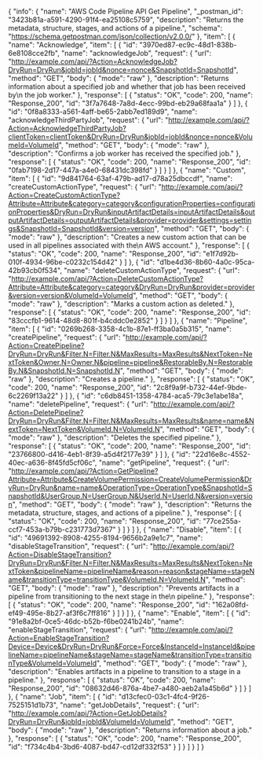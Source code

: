 {
  "info": {
    "name": "AWS Code Pipeline API Get Pipeline",
    "_postman_id": "3423b81a-a591-4290-91f4-ea25108c5759",
    "description": "Returns the metadata, structure, stages, and actions of a pipeline.",
    "schema": "https://schema.getpostman.com/json/collection/v2.0.0/"
  },
  "item": [
    {
      "name": "Acknowledge",
      "item": [
        {
          "id": "3970ed87-ec9c-48d1-838b-6e8108cce2fb",
          "name": "acknowledgeJob",
          "request": {
            "url": "http://example.com/api/?Action=AcknowledgeJob?DryRun=DryRun&jobId=jobId&nonce=nonce&SnapshotId=SnapshotId",
            "method": "GET",
            "body": {
              "mode": "raw"
            },
            "description": "Returns information about a specified job and whether that job has been received by\n            the job worker."
          },
          "response": [
            {
              "status": "OK",
              "code": 200,
              "name": "Response_200",
              "id": "3f7a7648-7a8d-4ecc-99bd-eb29a68faa1a"
            }
          ]
        },
        {
          "id": "0f8a8333-a561-4aff-be65-2abb7ed189d9",
          "name": "acknowledgeThirdPartyJob",
          "request": {
            "url": "http://example.com/api/?Action=AcknowledgeThirdPartyJob?clientToken=clientToken&DryRun=DryRun&jobId=jobId&nonce=nonce&VolumeId=VolumeId",
            "method": "GET",
            "body": {
              "mode": "raw"
            },
            "description": "Confirms a job worker has received the specified job."
          },
          "response": [
            {
              "status": "OK",
              "code": 200,
              "name": "Response_200",
              "id": "0fab7198-2d17-447a-a4e0-68431dc398fd"
            }
          ]
        }
      ]
    },
    {
      "name": "Custom",
      "item": [
        {
          "id": "9d841764-63af-479b-ad17-d78a25dbccdf",
          "name": "createCustomActionType",
          "request": {
            "url": "http://example.com/api/?Action=CreateCustomActionType?Attribute=Attribute&category=category&configurationProperties=configurationProperties&DryRun=DryRun&inputArtifactDetails=inputArtifactDetails&outputArtifactDetails=outputArtifactDetails&provider=provider&settings=settings&SnapshotId=SnapshotId&version=version",
            "method": "GET",
            "body": {
              "mode": "raw"
            },
            "description": "Creates a new custom action that can be used in all pipelines associated with the\n            AWS account."
          },
          "response": [
            {
              "status": "OK",
              "code": 200,
              "name": "Response_200",
              "id": "e1f7d92b-010f-4934-96be-c0232c154d42"
            }
          ]
        },
        {
          "id": "d1be4d36-8b60-4a0c-95ca-42b93cb0f534",
          "name": "deleteCustomActionType",
          "request": {
            "url": "http://example.com/api/?Action=DeleteCustomActionType?Attribute=Attribute&category=category&DryRun=DryRun&provider=provider&version=version&VolumeId=VolumeId",
            "method": "GET",
            "body": {
              "mode": "raw"
            },
            "description": "Marks a custom action as deleted."
          },
          "response": [
            {
              "status": "OK",
              "code": 200,
              "name": "Response_200",
              "id": "83cccfb1-9614-48d8-801f-b4cddc0e2852"
            }
          ]
        }
      ]
    },
    {
      "name": "Pipeline",
      "item": [
        {
          "id": "0269b268-3358-4c1b-87e1-ff3ba0a5b315",
          "name": "createPipeline",
          "request": {
            "url": "http://example.com/api/?Action=CreatePipeline?DryRun=DryRun&Filter.N=Filter.N&MaxResults=MaxResults&NextToken=NextToken&Owner.N=Owner.N&pipeline=pipeline&RestorableBy.N=RestorableBy.N&SnapshotId.N=SnapshotId.N",
            "method": "GET",
            "body": {
              "mode": "raw"
            },
            "description": "Creates a pipeline."
          },
          "response": [
            {
              "status": "OK",
              "code": 200,
              "name": "Response_200",
              "id": "2c8f9a9f-b732-44ef-9bde-6c2269f13a22"
            }
          ]
        },
        {
          "id": "c6db8451-1358-4784-aca5-79c3e1abe18a",
          "name": "deletePipeline",
          "request": {
            "url": "http://example.com/api/?Action=DeletePipeline?DryRun=DryRun&Filter.N=Filter.N&MaxResults=MaxResults&name=name&NextToken=NextToken&VolumeId.N=VolumeId.N",
            "method": "GET",
            "body": {
              "mode": "raw"
            },
            "description": "Deletes the specified pipeline."
          },
          "response": [
            {
              "status": "OK",
              "code": 200,
              "name": "Response_200",
              "id": "23766800-d416-4eb1-8f39-a5d4f2177e39"
            }
          ]
        },
        {
          "id": "22d16e8c-4552-40ec-a636-8f45fd5cf06c",
          "name": "getPipeline",
          "request": {
            "url": "http://example.com/api/?Action=GetPipeline?Attribute=Attribute&CreateVolumePermission=CreateVolumePermission&DryRun=DryRun&name=name&OperationType=OperationType&SnapshotId=SnapshotId&UserGroup.N=UserGroup.N&UserId.N=UserId.N&version=version",
            "method": "GET",
            "body": {
              "mode": "raw"
            },
            "description": "Returns the metadata, structure, stages, and actions of a pipeline."
          },
          "response": [
            {
              "status": "OK",
              "code": 200,
              "name": "Response_200",
              "id": "77ce255a-ccf7-453a-b79b-c231773d7367"
            }
          ]
        }
      ]
    },
    {
      "name": "Disable",
      "item": [
        {
          "id": "49691392-8908-4255-8194-9656b2a9e1c7",
          "name": "disableStageTransition",
          "request": {
            "url": "http://example.com/api/?Action=DisableStageTransition?DryRun=DryRun&Filter.N=Filter.N&MaxResults=MaxResults&NextToken=NextToken&pipelineName=pipelineName&reason=reason&stageName=stageName&transitionType=transitionType&VolumeId.N=VolumeId.N",
            "method": "GET",
            "body": {
              "mode": "raw"
            },
            "description": "Prevents artifacts in a pipeline from transitioning to the next stage in the\n            pipeline."
          },
          "response": [
            {
              "status": "OK",
              "code": 200,
              "name": "Response_200",
              "id": "162a08fd-ef49-495e-8b27-af3f6c7ff816"
            }
          ]
        }
      ]
    },
    {
      "name": "Enable",
      "item": [
        {
          "id": "91e8a2bf-0ce5-46dc-b52b-f6be0241b24b",
          "name": "enableStageTransition",
          "request": {
            "url": "http://example.com/api/?Action=EnableStageTransition?Device=Device&DryRun=DryRun&Force=Force&InstanceId=InstanceId&pipelineName=pipelineName&stageName=stageName&transitionType=transitionType&VolumeId=VolumeId",
            "method": "GET",
            "body": {
              "mode": "raw"
            },
            "description": "Enables artifacts in a pipeline to transition to a stage in a pipeline."
          },
          "response": [
            {
              "status": "OK",
              "code": 200,
              "name": "Response_200",
              "id": "08632d46-876a-4be7-a480-aeb2a1a45b6d"
            }
          ]
        }
      ]
    },
    {
      "name": "Job",
      "item": [
        {
          "id": "d13cfec0-03c1-4fc4-9f26-7525151d1b73",
          "name": "getJobDetails",
          "request": {
            "url": "http://example.com/api/?Action=GetJobDetails?DryRun=DryRun&jobId=jobId&VolumeId=VolumeId",
            "method": "GET",
            "body": {
              "mode": "raw"
            },
            "description": "Returns information about a job."
          },
          "response": [
            {
              "status": "OK",
              "code": 200,
              "name": "Response_200",
              "id": "f734c4b4-3bd6-4087-bd47-cd12df332f53"
            }
          ]
        }
      ]
    }
  ]
}